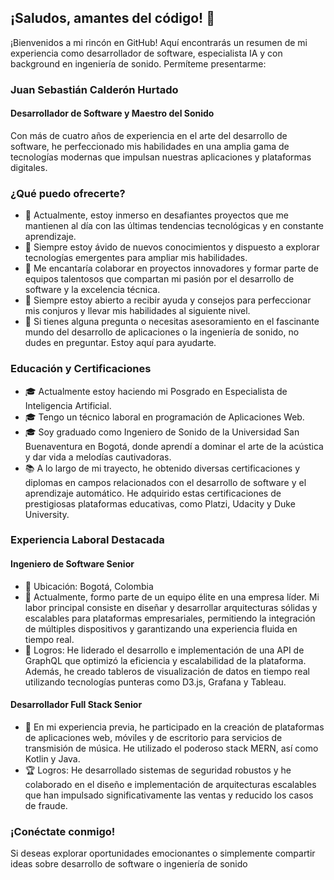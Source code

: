 ## ¡Saludos, amantes del código! 👋

¡Bienvenidos a mi rincón en GitHub! Aquí encontrarás un resumen de mi experiencia como desarrollador de software, especialista IA y con background en ingeniería de sonido. Permíteme presentarme:

### Juan Sebastián Calderón Hurtado

#### Desarrollador de Software y Maestro del Sonido

Con más de cuatro años de experiencia en el arte del desarrollo de software, he perfeccionado mis habilidades en una amplia gama de tecnologías modernas que impulsan nuestras aplicaciones y plataformas digitales.

### ¿Qué puedo ofrecerte?

- 🔭 Actualmente, estoy inmerso en desafiantes proyectos que me mantienen al día con las últimas tendencias tecnológicas y en constante aprendizaje.
- 🌱 Siempre estoy ávido de nuevos conocimientos y dispuesto a explorar tecnologías emergentes para ampliar mis habilidades.
- 👯 Me encantaría colaborar en proyectos innovadores y formar parte de equipos talentosos que compartan mi pasión por el desarrollo de software y la excelencia técnica.
- 🤔 Siempre estoy abierto a recibir ayuda y consejos para perfeccionar mis conjuros y llevar mis habilidades al siguiente nivel.
- 💬 Si tienes alguna pregunta o necesitas asesoramiento en el fascinante mundo del desarrollo de aplicaciones o la ingeniería de sonido, no dudes en preguntar. Estoy aquí para ayudarte.

### Educación y Certificaciones

- 🎓 Actualmente estoy haciendo mi Posgrado en Especialista de Inteligencia Artificial.
- 🎓 Tengo un técnico laboral en programación de Aplicaciones Web.
- 🎓 Soy graduado como Ingeniero de Sonido de la Universidad San Buenaventura en Bogotá, donde aprendí a dominar el arte de la acústica y dar vida a melodías cautivadoras.
- 📚 A lo largo de mi trayecto, he obtenido diversas certificaciones y diplomas en campos relacionados con el desarrollo de software y el aprendizaje automático. He adquirido estas certificaciones de prestigiosas plataformas educativas, como Platzi, Udacity y Duke University.

### Experiencia Laboral Destacada

#### Ingeniero de Software Senior

- 💼 Ubicación: Bogotá, Colombia
- 🌟 Actualmente, formo parte de un equipo élite en una empresa líder. Mi labor principal consiste en diseñar y desarrollar arquitecturas sólidas y escalables para plataformas empresariales, permitiendo la integración de múltiples dispositivos y garantizando una experiencia fluida en tiempo real.
- 💪 Logros: He liderado el desarrollo e implementación de una API de GraphQL que optimizó la eficiencia y escalabilidad de la plataforma. Además, he creado tableros de visualización de datos en tiempo real utilizando tecnologías punteras como D3.js, Grafana y Tableau.

#### Desarrollador Full Stack Senior

- 💼 En mi experiencia previa, he participado en la creación de plataformas de aplicaciones web, móviles y de escritorio para servicios de transmisión de música. He utilizado el poderoso stack MERN, así como Kotlin y Java.
- 🏆 Logros: He desarrollado sistemas de seguridad robustos y he colaborado en el diseño e implementación de arquitecturas escalables que han impulsado significativamente las ventas y reducido los casos de fraude.

### ¡Conéctate conmigo!

Si deseas explorar oportunidades emocionantes o simplemente compartir ideas sobre desarrollo de software o ingeniería de sonido
